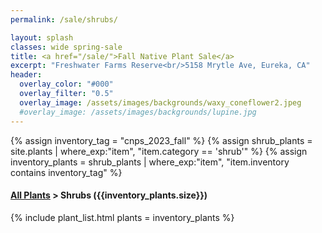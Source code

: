 ```yaml
---
permalink: /sale/shrubs/

layout: splash
classes: wide spring-sale
title: <a href="/sale/">Fall Native Plant Sale</a> 
excerpt: "Freshwater Farms Reserve<br/>5158 Mrytle Ave, Eureka, CA"
header:
  overlay_color: "#000"
  overlay_filter: "0.5"
  overlay_image: /assets/images/backgrounds/waxy_coneflower2.jpeg
  #overlay_image: /assets/images/backgrounds/lupine.jpg
---
```


<!-- Jekyll 3.9 doesnt support and/or in where_exp so we have to do this the messy way -->

{% assign inventory_tag = "cnps_2023_fall" %}
{% assign shrub_plants = site.plants | where_exp:"item",
    "item.category == 'shrub'" %}
{% assign inventory_plants = shrub_plants | where_exp:"item",
    "item.inventory contains inventory_tag" %}

<div class="hours">
    <h4><a href="/sale/all/">All Plants</a> >  Shrubs ({{inventory_plants.size}})</h4>
</div>

{% include plant_list.html 
    plants = inventory_plants
%}

